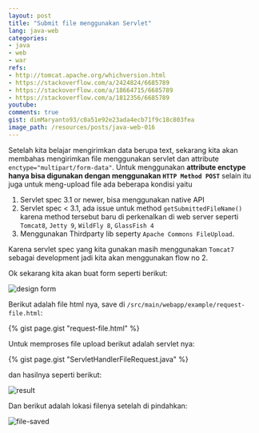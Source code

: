 ```yaml
---
layout: post
title: "Submit file menggunakan Servlet"
lang: java-web
categories:
- java
- web
- war
refs: 
- http://tomcat.apache.org/whichversion.html
- https://stackoverflow.com/a/2424824/6685789
- https://stackoverflow.com/a/18664715/6685789
- https://stackoverflow.com/a/1812356/6685789
youtube: 
comments: true
gist: dimMaryanto93/c0a51e92e23ada4ecb71f9c18c803fea
image_path: /resources/posts/java-web-016
---
```


Setelah kita belajar mengirimkan data berupa text, sekarang kita akan membahas mengirimkan file menggunakan servlet dan attribute `enctype="multipart/form-data"`. Untuk menggunakan **attribute enctype hanya bisa digunakan dengan menggunakan `HTTP Method POST`** selain itu juga untuk meng-upload file ada beberapa kondisi yaitu 

1. Servlet spec 3.1 or newer, bisa menggunakan native API
2. Servlet spec < 3.1, ada issue untuk method `getSubmittedFileName()` karena method tersebut baru di perkenalkan di web server seperti `Tomcat8`, `Jetty 9`, `WildFly 8`, `GlassFish 4`
3. Menggunakan Thirdparty lib seperty `Apache Commons FileUpload`.

Karena servlet spec yang kita gunakan masih menggunakan `Tomcat7` sebagai development jadi kita akan menggunakan flow no 2.

Ok sekarang kita akan buat form seperti berikut:

![design form]({{site.baseurl}}{{page.image_path}}/form-input-file.PNG)

Berikut adalah file html nya, save di `/src/main/webapp/example/request-file.html`:

{% gist page.gist "request-file.html" %}

Untuk memproses file upload berikut adalah servlet nya:

{% gist page.gist "ServletHandlerFileRequest.java" %}

dan hasilnya seperti berikut:

![result]({{site.baseurl}}{{page.image_path}}/result-file-upload.PNG)

Dan berikut adalah lokasi filenya setelah di pindahkan:

![file-saved]({{site.baseurl}}{{page.image_path}}/file-save-system.PNG)